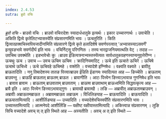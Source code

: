 ```yaml
---
index: 2.4.53
sutra: ब्रुवो वचिः

---
```

_ब्रुवो वचिः_ - ब्राउवो वचिः । ब्राउवो वचिरादेशः स्यादार्धधातुके इत्यर्थः । इकार उच्चारणार्थः । उवाचेति । अकिति द्वित्वे कृतेलिटभ्यासस्ये॑ति संप्रसारणमिति भावः । ऊचतुरिति । किति द्वित्वात्प्राक्वचिस्वपियजादीना॑मिति संप्रसारणे द्वित्वे कृते हलादिशेषे सवर्णपरत्वात् 'अभ्यासस्याऽसवर्णे' इत्युवङभावे सवर्णदीर्घ इति भावः । वचिर्निट्सु परिगणितः । तस्य भारद्वाजनियमात्थलि वेट् । तदाह — उवचिथ उवक्थेति । इडभावेचोः कुः ।ब्राउव ई॑डित्यत्रनाभ्यस्तस्ये॑त्यतः सार्वधातुकग्रहणस्याप्यनुवृत्तेरीण्न । ऊचथुः ऊच । उवाच — उवच ऊचिम ऊचिम । क्रादिनियमादिट् । ऊचे इति ऊचाते ऊचिरे । ऊचिषे ऊचाथे ऊचिध्वे । ऊचे ऊचिवहे ऊचिमहे । वक्तेति । वच्यादेशे इण्निषेधः । वक्ष्यति वक्ष्यते । ब्रावीतु ब्राऊतादिति । ननु तिबादेशस्य तातङ पित्त्वात्ब्राउव ई॑डिति ईडागमः स्यादित्यत आह —  ङिच्चेति । ब्राऊताम् ब्राउवन्तु । ब्राऊहि ब्राऊतात् ब्राऊतम् ब्राऊत । ब्रावाणीति । आटः पित्त्वेन ङित्त्वाऽभावान्न गुणनिषेध इति भावः । ब्रावाव ब्रावाम । ब्राऊताम् ब्राउवाताम् ब्राउवताम् । ब्राऊष्व ब्राउवाथाम् ब्राऊध्वमिति सिद्धवत्कृत्य आह — ब्रावै इति । आटः पित्त्वेन ङित्त्वाऽभावाद्गुणः । ब्रावावहै ब्रावामहै । लङि — अब्रावीत् अब्राऊतामब्राउवन् । अब्रावीः अब्राऊतमब्राऊत । अब्रावमब्राऊव अब्राऊम । विधिलिङ्याह — ब्राऊयादिति । ब्राऊयादिति । ब्राऊयातामित्यादि । आशीर्लिङ्याह —  उच्यादिति । वच्यादेशेवचिस्वपी॑ति संप्रसारणमिति भावः । उच्यास्तामित्यादि । आत्मनेपदे आशीर्लिङि — वक्षीष्ट वक्षीयास्तामित्यादि । अकित्त्वान्न संप्रसारणम् । लुङि सिचि वच्यादेशे अवच् स् त् इति स्थिते आह —  अस्यतीति । अवच् अ त् इति स्थिते —